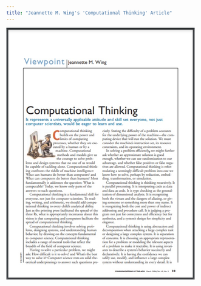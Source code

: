 ```yaml
---
title: "Jeannette M. Wing's 'Computational Thinking' Article"
---
```


[![Computational Thinking - Page 1](computational-thinking-1.png)](https://www.cs.columbia.edu/~wing/publications/Wing06.pdf#page=1)
